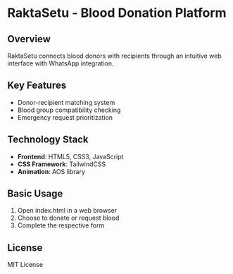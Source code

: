 # RaktaSetu - Blood Donation Platform

## Overview
RaktaSetu connects blood donors with recipients through an intuitive web interface with WhatsApp integration.

## Key Features
- Donor-recipient matching system
- Blood group compatibility checking
- Emergency request prioritization

## Technology Stack
- **Frontend**: HTML5, CSS3, JavaScript
- **CSS Framework**: TailwindCSS
- **Animation**: AOS library

## Basic Usage
1. Open index.html in a web browser
2. Choose to donate or request blood
3. Complete the respective form

## License
MIT License
